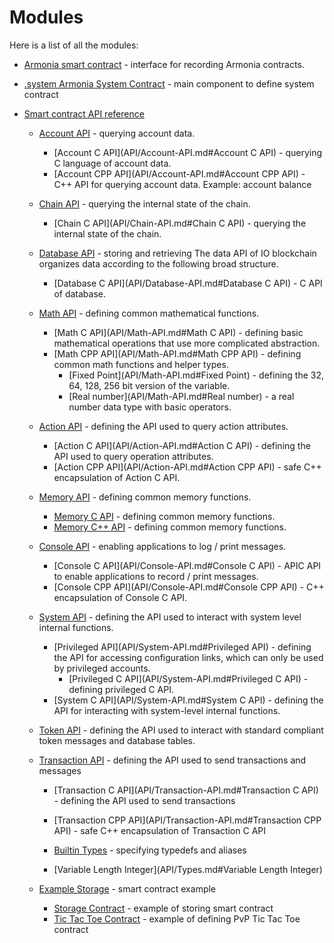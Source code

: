 # Modules


Here is a list of all the modules:

- [Armonia smart contract]() - interface for recording Armonia contracts.

- [.system Armonia System Contract]() - main component to define system contract

- [Smart contract API reference](SmartContract.md)  

  - [Account API](API/Account-API.md) - querying account data.

    - [Account C API](API/Account-API.md#Account C API) - querying C language of account data.
    - [Account CPP API](API/Account-API.md#Account CPP API) - C++ API for querying account data. Example: account balance

  - [Chain API](API/Chain-API.md) - querying the internal state of the chain.

    - [Chain C API](API/Chain-API.md#Chain C API) - querying the internal state of the chain.

  - [Database API](API/Database-API.md) - storing and retrieving The data API of IO blockchain organizes data according to the following broad structure.

    - [Database C API](API/Database-API.md#Database C API) - C API of database.

  - [Math API](API/Math-API.md) - defining common mathematical functions.

    - [Math C API](API/Math-API.md#Math C API) - defining basic mathematical operations that use more complicated abstraction.
    - [Math CPP API](API/Math-API.md#Math CPP API) - defining common math functions and helper types.
      - [Fixed Point](API/Math-API.md#Fixed Point) - defining the 32, 64, 128, 256 bit version of the variable.
      - [Real number](API/Math-API.md#Real number) - a real number data type with basic operators. 

  - [Action API](API/Action-API.md) - defining the API used to query action attributes.

    - [Action C API](API/Action-API.md#Action C API) - defining the API used to query operation attributes.
    - [Action CPP API](API/Action-API.md#Action CPP API) - safe C++ encapsulation of Action C API.

  - [Memory API]() - defining common memory functions.

    - [Memory C API]() - defining common memory functions.
    - [Memory C++ API]() - defining common memory functions.

  - [Console API](API/Console-API.md) - enabling applications to log / print messages.

    - [Console C API](API/Console-API.md#Console C API) - APIC API to enable applications to record / print messages.
    - [Console CPP API](API/Console-API.md#Console CPP API) - C++ encapsulation of Console C API.

  - [System API](API/System-API.md) - defining the API used to interact with system level internal functions.

    - [Privileged API](API/System-API.md#Privileged API) - defining the API for accessing configuration links, which can only be used by privileged accounts.
      - [Privileged C API](API/System-API.md#Privileged C API) - defining privileged C API.
    - [System C API](API/System-API.md#System C API) - defining the API for interacting with system-level internal functions.

  - [Token API](API/Token-API.md) - defining the API used to interact with standard compliant token messages and database tables.

  - [Transaction API](API/Transaction-API.md) - defining the API used to send transactions and messages

    - [Transaction C API](API/Transaction-API.md#Transaction C API) - defining the API used to send transactions
    - [Transaction CPP API](API/Transaction-API.md#Transaction CPP API) - safe C++ encapsulation of Transaction C API
    - [Builtin Types](API/Types.md) - specifying typedefs and aliases

    - [Variable Length Integer](API/Types.md#Variable Length Integer) 

  - [Example Storage]() - smart contract example

    - [Storage Contract]() - example of storing smart contract
    - [Tic Tac Toe Contract]() - example of defining PvP Tic Tac Toe contract
